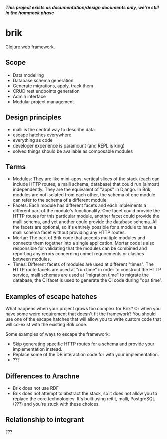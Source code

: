 ***This project exists as documentation/design documents only, we're still in the hammock phase***

# brik

Clojure web framework.

## Scope

* Data modelling
* Database schema generation
* Generate migrations, apply, track them
* CRUD rest endpoints generation
* Admin interface
* Modular project management

## Design principles

* malli is the central way to describe data
* escape hatches everywhere
* everything as code
* developer experience is paramount (and REPL is king)
* solved things should be available as composable modules

## Terms

* Modules: They are like mini-apps, vertical slices of the stack (each can
  include HTTP routes, a malli schema, database) that could run (almost)
  independently. They are the equivalent of "apps" in Django. In Brik, modules
  are not isolated from each other, the schema of one module can refer to the
  schema of a different module.
* Facets: Each module has different facets and each implements a different part
  of the module's functionality. One facet could provide the HTTP routes for
  this particular module, another facet could provide the malli schema, and yet
  another could provide the database schema. All the facets are optional, so
  it's entirely possible for a module to have a malli schema facet without
  providing any HTTP routes.
* Mortar: The part of Brik code that accepts multiple modules and connects them
  together into a single application. Mortar code is also responsible for
  validating that the modules can be combined and reporting any errors
  concerning unmet requirements or clashes between modules.
* Times: Different facets of modules are used at different "times". The HTTP
  route facets are used at "run time" in order to construct the HTTP service,
  malli schemas are used at "migration time" to migrate the database, the CI
  facet is used to generate the CI code during "ops time".

## Examples of escape hatches

What happens when your project grows too complex for Brik? Or when you have some
weird requirement that doesn't fit the framework? You should use one of the
escape hatches that will allow you to write custom code that will co-exist with
the existing Brik code.

Some examples of ways to escape the framework:

* Skip generating specific HTTP routes for a schema and provide your
  implementation instead.
* Replace some of the DB interaction code for with your implementation.
* ???

## Differences to Arachne

* Brik does not use RDF
* Brik does not attempt to abstract the stack, so it does not allow you to
  replace the core technologies: It's built using reitit, malli, PostgreSQL
  (???) and you're stuck with these choices.

## Relationship to integrant

???
